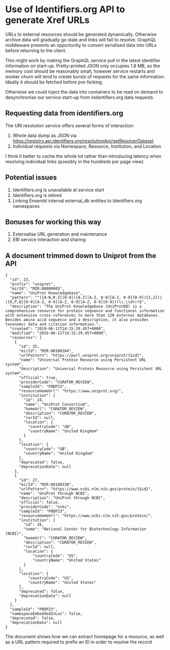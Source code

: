 # Use of Identifiers.org API to generate Xref URLs

URLs to external resources should be generated dynamically. Otherwise archive
data will gradually go stale and links will fail to resolve. GraphQL middleware
presents an opportunity to convert serialised data into URLs before returning
to the client.

This might work by making the GraphQL service pull in the latest identifier
information on start-up. Pretty-printed JSON only occupies 1.8 MB, so the
memory cost should be reasonably small, however service restarts and worker
churn will tend to create bursts of requests for the same information. Ideally
it should be fetched before pre-forking.

Otherwise we could inject the data into containers to be read on demand to
desynchronise our service start-up from indentifiers.org data requests.

## Requesting data from identifiers.org

The URI resolution service offers several forms of interaction:

1. Whole data dump as JSON via https://registry.api.identifiers.org/resolutionApi/getResolverDataset
2. Individual requests via Namespace, Resource, Institution, and Location

I think it better to cache the whole lot rather than introducing latency when
resolving individual links (possibly in the hundreds per page view)

## Potential issues

1. Identifiers.org is unavailable at service start
2. Identifiers.org is retired
3. Linking Ensembl internal external_db entities to Identifiers.org namespaces

## Bonuses for working this way

1. Externalise URL generation and maintenance
2. EBI service interaction and sharing


## A document trimmed down to Uniprot from the API
```
{
  "id": 23,
  "prefix": "uniprot",
  "mirId": "MIR:00000005",
  "name": "UniProt Knowledgebase",
  "pattern": "^([A-N,R-Z][0-9]([A-Z][A-Z, 0-9][A-Z, 0-9][0-9]){1,2})|([O,P,Q][0-9][A-Z, 0-9][A-Z, 0-9][A-Z, 0-9][0-9])(\\.\\d+)?$",
  "description": "The UniProt Knowledgebase (UniProtKB) is a comprehensive resource for protein sequence and functional information with extensive cross-references to more than 120 external databases. Besides amino acid sequence and a description, it also provides taxonomic data and citation information.",
  "created": "2019-06-11T14:15:29.457+0000",
  "modified": "2019-06-11T14:15:29.457+0000",
  "resources": [
    {
      "id": 25,
      "mirId": "MIR:00100164",
      "urlPattern": "https://purl.uniprot.org/uniprot/{$id}",
      "name": "Universal Protein Resource using Persistent URL system",
      "description": "Universal Protein Resource using Persistent URL system",
      "official": true,
      "providerCode": "CURATOR_REVIEW",
      "sampleId": "P0DP23",
      "resourceHomeUrl": "https://www.uniprot.org/",
      "institution": {
        "id": 24,
        "name": "UniProt Consortium",
        "homeUrl": "CURATOR_REVIEW",
        "description": "CURATOR_REVIEW",
        "rorId": null,
        "location": {
          "countryCode": "GB",
          "countryName": "United Kingdom"
        }
      },
      "location": {
        "countryCode": "GB",
        "countryName": "United Kingdom"
      },
      "deprecated": false,
      "deprecationDate": null
    },
    {
      "id": 27,
      "mirId": "MIR:00100330",
      "urlPattern": "https://www.ncbi.nlm.nih.gov/protein/{$id}",
      "name": "UniProt through NCBI",
      "description": "UniProt through NCBI",
      "official": false,
      "providerCode": "ncbi",
      "sampleId": "P0DP23",
      "resourceHomeUrl": "https://www.ncbi.nlm.nih.gov/protein/",
      "institution": {
        "id": 26,
        "name": "National Center for Biotechnology Information (NCBI)",
        "homeUrl": "CURATOR_REVIEW",
        "description": "CURATOR_REVIEW",
        "rorId": null,
        "location": {
            "countryCode": "US",
            "countryName": "United States"
        }
      },
      "location": {
          "countryCode": "US",
          "countryName": "United States"
      },
      "deprecated": false,
      "deprecationDate": null
    }
  ],
  "sampleId": "P0DP23",
  "namespaceEmbeddedInLui": false,
  "deprecated": false,
  "deprecationDate": null
}
```

The document shows how we can extract homepage for a resource, as well as a URL
pattern required to prefix an ID in order to resolve the record